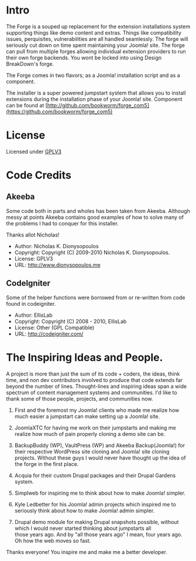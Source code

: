 # Intro

The Forge is a souped up replacement for the extension installations system supporting things like demo content and extras. Things like compatibility issues, perquisites, vulnerabilities are all handled seamlessly. The forge will seriously cut down on time spent maintaining your Joomla! site. The forge can pull from multiple forges allowing individual extension providers to run their own forge backends. You wont be locked into using Design BreakDown's forge. 

The Forge comes in two flavors; as a Joomla! installation script and as a component.

The installer is a super powered jumpstart system that allows you to install extensions during the installation phase of your Joomla! site. Component can be found at [http://github.com/bookworm/forge_com5](https://github.com/bookworm/forge_com5)
   
# License   

Licensed under [GPLV3](http://www.gnu.org/licenses/gpl-3.0.html)

# Code Credits    
     
Akeeba
------  
Some code both in parts and wholes has been taken from Akeeba. 
Although messy at points Akeeba contains good examples of how to solve many of the problems I had to conquer for this installer.

Thanks allot Nicholas! 

* Author: Nicholas K. Dionysopoulos
* Copyright: Copyright (C) 2009-2010 Nicholas K. Dionysopoulos.
* License: GPLV3
* URL: http://www.dionysopoulos.me

CodeIgniter
----------- 
Some of the helper functions were borrowed from or re-written from code found in codeigniter.

* Author: EllisLab
* Copyright: Copyright (C) 2008 - 2010, EllisLab 
* License: Other (GPL Compatible)
* URL: http://codeigniter.com/    

# The Inspiring Ideas and People. 

A project is more than just the sum of its code + coders, the ideas, think time, and non dev contributors involved to produce
that code extends far beyond the number of lines. Thought-lines and inspiring ideas span a wide spectrum of content
management systems and communities. I'd like to thank some of those people, projects, and communities now.

1. First and the foremost my Joomla! clients who made me realize how much easier a jumpstart can make setting up a Joomla! site.

2. JoomlaXTC for having me work on their jumpstarts and making me realize how much of pain properly cloning a demo site can be.  

3. BackupBuddy (WP), VaultPress (WP) and Akeeba Backup(Joomla!) for their respective WordPress site cloning and Joomla! site
  cloning projects. Without these guys I would never have thought up the idea of the forge in the first place.   
       
4. Acquia for their custom Drupal packages and their Drupal Gardens system.      
  
5. Simplweb for inspiring me to think about how to make Joomla! simpler.         
  
6. Kyle Ledbetter for his Joomla! admin projects which inspired me to seriously think about how to make Joomla! admin simpler.

7. Drupal demo module for making Drupal snapshots possible, without which I would never started thinking about jumpstarts all  
  those years ago. And by "all those years ago" I mean, four years ago. Oh how the web moves so fast.

Thanks everyone! You inspire me and make me a better developer.